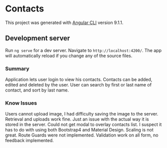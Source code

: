 # Contacts

This project was generated with [Angular CLI](https://github.com/angular/angular-cli) version 9.1.1.

## Development server

Run `ng serve` for a dev server. Navigate to `http://localhost:4200/`. The app will automatically reload if you change any of the source files.

### Summary

Application lets user login to view his contacts. Contacts can be added, edited and deleted by the user. User can search by first or last name of contact, and sort by last name.

### Know Issues
Users cannot upload image, I had difficulty saving the image to the server. Retrieval and uploads work fine. Just an issue with the actual way it is stored in the server.
Could not get modal to overlay contacts list. I suspect it has to do with using both Bootstrap4 and Material Design.
Scaling is not great.
Route Guards were not implemented.
Validation work on all form, no feedback implemented.
